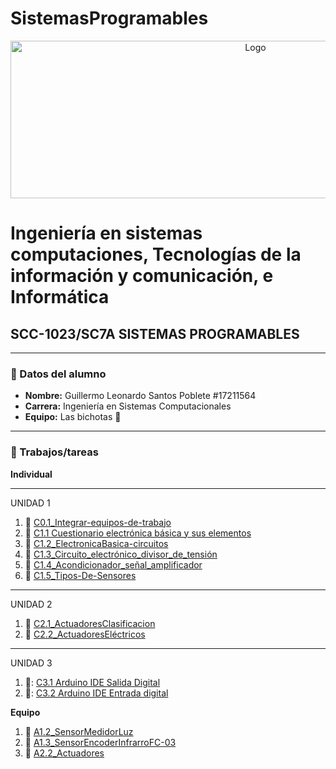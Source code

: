 # SistemasProgramables

<p align="center">
    <img alt="Logo" src="https://www.tijuana.tecnm.mx/wp-content/uploads/2014/11/Heading-Ing-sistemas-768x252.png" width=768 height=252>
</p>

# Ingeniería en sistemas computaciones, Tecnologías de la información y comunicación, e Informática

## SCC-1023/SC7A SISTEMAS PROGRAMABLES

---

### :green_book: Datos del alumno

* **Nombre:** Guillermo Leonardo Santos Poblete #17211564
* **Carrera:** Ingeniería en Sistemas Computacionales
* **Equipo:** Las bichotas :nail_care:
---

### :green_book: Trabajos/tareas​
**Individual**

--------
UNIDAD 1
1. :blue_book: [C0.1_Integrar-equipos-de-trabajo](docs/C0.1_Integrar-equipos-de-trabajo_GuillermoSantos.md)
2. :blue_book: [C1.1 Cuestionario electrónica básica y sus elementos](docs/C1.1_ElectronicaBasica-y-elementos_GuillermoSantos.md)
3. :blue_book: [C1.2_ElectronicaBasica-circuitos](docs/C1.2_ElectronicaBasica-circuitos_GuillermoSantos.md )
4. :blue_book: [C1.3_Circuito_electrónico_divisor_de_tensión](docs/C1.3_Circuito-electrónico-divisor-de-tensión_GuillermoSantos.md )
5. :blue_book: [C1.4_Acondicionador_señal_amplificador](docs/C1.4_Acondicionador_señal_amplificador-GuillermoSantos.md )
6. :blue_book: [C1.5_Tipos-De-Sensores](docs/C1.5_Tipos-De-Sensores_GuillermoSantos.md )

--------
UNIDAD 2
1. 🍕 [C2.1_ActuadoresClasificacion](docs/C2.1_ActuadoresClasificacion_GuillermoSantos.md)
2. 🍕 [C2.2_ActuadoresEléctricos](docs/C2.2_ActuadoresElectricos_GuillermoSantos.md)

--------
UNIDAD 3
1. 📝:  [C3.1 Arduino IDE Salida Digital](docs/C3.1_GuillermoSantos_LasBichotas.md) 
2. 📝:  [C3.2 Arduino IDE Entrada digital](docs/C3.2_GuillermoSantos_LasBichotas.md)

**Equipo** 
1. :nail_care:  [A1.2_SensorMedidorLuz](docs/A1.2_SensorMedidorLuz_GuillermoSantos.md)
2. :nail_care:  [A1.3_SensorEncoderInfrarroFC-03](docs/A1.3_GuillermoSantos_LasBichotas.md)
3. :nail_care:  [A2.2_Actuadores](docs/A2.2_Actuadores_GuillermoSantos.md)

